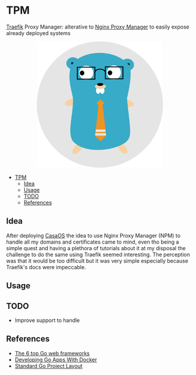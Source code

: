 # TPM

[Traefik](https://traefik.io/traefik/) Proxy Manager: alterative to [Nginx Proxy Manager](https://nginxproxymanager.com/) to easily expose already deployed systems

<div align = "center">
  <img src="./img/logo.svg" height=340>
</div>

- [TPM](#tpm)
  - [Idea](#idea)
  - [Usage](#usage)
  - [TODO](#todo)
  - [References](#references)

## Idea

After deploying [CasaOS](https://casaos.zimaspace.com/) the idea to use Nginx Proxy Manager (NPM) to handle all my domains and certificates came to mind, even tho being a simple quest and having a plethora of tutorials about it at my disposal the challenge to do the same using Traefik seemed interesting. The perception was that it would be too difficult but it was very simple especially because Traefik's docs were impeccable.


## Usage

## TODO

- Improve support to handle 

## References

- [The 6 top Go web frameworks](https://blog.logrocket.com/6-top-go-web-frameworks/)
- [Developing Go Apps With Docker](https://www.docker.com/blog/developing-go-apps-docker/)
- [Standard Go Project Layout](https://github.com/golang-standards/project-layout)
